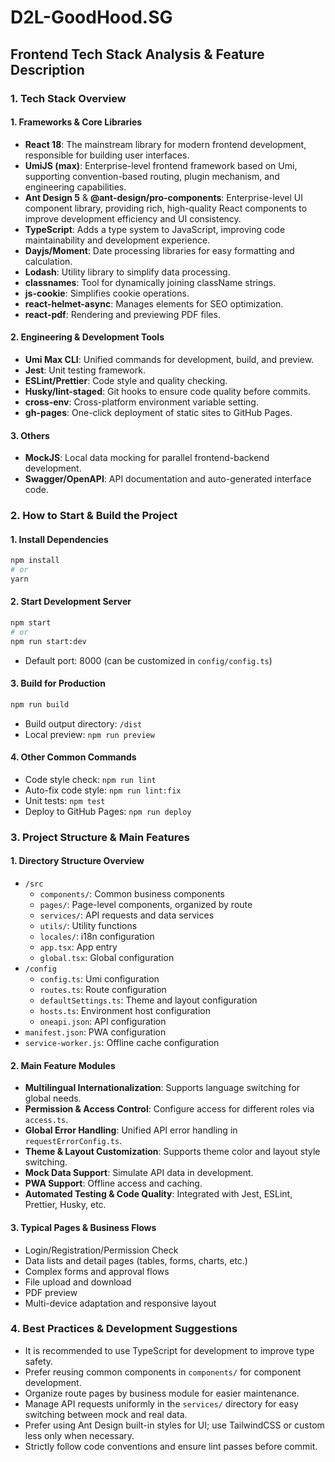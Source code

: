 # D2L-GoodHood.SG

## Frontend Tech Stack Analysis & Feature Description

### 1. Tech Stack Overview

#### 1. Frameworks & Core Libraries
- **React 18**: The mainstream library for modern frontend development, responsible for building user interfaces.
- **UmiJS (max)**: Enterprise-level frontend framework based on Umi, supporting convention-based routing, plugin mechanism, and engineering capabilities.
- **Ant Design 5** & **@ant-design/pro-components**: Enterprise-level UI component library, providing rich, high-quality React components to improve development efficiency and UI consistency.
- **TypeScript**: Adds a type system to JavaScript, improving code maintainability and development experience.
- **Dayjs/Moment**: Date processing libraries for easy formatting and calculation.
- **Lodash**: Utility library to simplify data processing.
- **classnames**: Tool for dynamically joining className strings.
- **js-cookie**: Simplifies cookie operations.
- **react-helmet-async**: Manages <head> elements for SEO optimization.
- **react-pdf**: Rendering and previewing PDF files.

#### 2. Engineering & Development Tools
- **Umi Max CLI**: Unified commands for development, build, and preview.
- **Jest**: Unit testing framework.
- **ESLint/Prettier**: Code style and quality checking.
- **Husky/lint-staged**: Git hooks to ensure code quality before commits.
- **cross-env**: Cross-platform environment variable setting.
- **gh-pages**: One-click deployment of static sites to GitHub Pages.

#### 3. Others
- **MockJS**: Local data mocking for parallel frontend-backend development.
- **Swagger/OpenAPI**: API documentation and auto-generated interface code.

### 2. How to Start & Build the Project

#### 1. Install Dependencies
```bash
npm install
# or
yarn
```

#### 2. Start Development Server
```bash
npm start
# or
npm run start:dev
```
- Default port: 8000 (can be customized in `config/config.ts`)

#### 3. Build for Production
```bash
npm run build
```
- Build output directory: `/dist`
- Local preview: `npm run preview`

#### 4. Other Common Commands
- Code style check: `npm run lint`
- Auto-fix code style: `npm run lint:fix`
- Unit tests: `npm test`
- Deploy to GitHub Pages: `npm run deploy`

### 3. Project Structure & Main Features

#### 1. Directory Structure Overview
- `/src`
  - `components/`: Common business components
  - `pages/`: Page-level components, organized by route
  - `services/`: API requests and data services
  - `utils/`: Utility functions
  - `locales/`: i18n configuration
  - `app.tsx`: App entry
  - `global.tsx`: Global configuration
- `/config`
  - `config.ts`: Umi configuration
  - `routes.ts`: Route configuration
  - `defaultSettings.ts`: Theme and layout configuration
  - `hosts.ts`: Environment host configuration
  - `oneapi.json`: API configuration
- `manifest.json`: PWA configuration
- `service-worker.js`: Offline cache configuration

#### 2. Main Feature Modules
- **Multilingual Internationalization**: Supports language switching for global needs.
- **Permission & Access Control**: Configure access for different roles via `access.ts`.
- **Global Error Handling**: Unified API error handling in `requestErrorConfig.ts`.
- **Theme & Layout Customization**: Supports theme color and layout style switching.
- **Mock Data Support**: Simulate API data in development.
- **PWA Support**: Offline access and caching.
- **Automated Testing & Code Quality**: Integrated with Jest, ESLint, Prettier, Husky, etc.

#### 3. Typical Pages & Business Flows
- Login/Registration/Permission Check
- Data lists and detail pages (tables, forms, charts, etc.)
- Complex forms and approval flows
- File upload and download
- PDF preview
- Multi-device adaptation and responsive layout

### 4. Best Practices & Development Suggestions

- It is recommended to use TypeScript for development to improve type safety.
- Prefer reusing common components in `components/` for component development.
- Organize route pages by business module for easier maintenance.
- Manage API requests uniformly in the `services/` directory for easy switching between mock and real data.
- Prefer using Ant Design built-in styles for UI; use TailwindCSS or custom less only when necessary.
- Strictly follow code conventions and ensure lint passes before commit.

